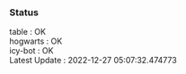 ### Status


table : OK  
hogwarts : OK  
icy-bot : OK  
Latest Update : 2022-12-27 05:07:32.474773
